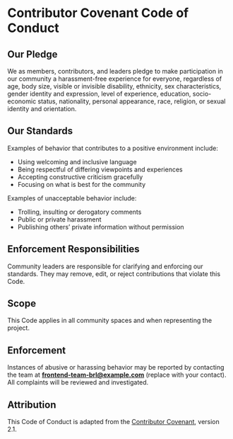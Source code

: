 # Contributor Covenant Code of Conduct

## Our Pledge
We as members, contributors, and leaders pledge to make participation in our
community a harassment-free experience for everyone, regardless of age, body
size, visible or invisible disability, ethnicity, sex characteristics, gender
identity and expression, level of experience, education, socio-economic status,
nationality, personal appearance, race, religion, or sexual identity and orientation.

## Our Standards
Examples of behavior that contributes to a positive environment include:
- Using welcoming and inclusive language  
- Being respectful of differing viewpoints and experiences  
- Accepting constructive criticism gracefully  
- Focusing on what is best for the community  

Examples of unacceptable behavior include:
- Trolling, insulting or derogatory comments  
- Public or private harassment  
- Publishing others’ private information without permission  

## Enforcement Responsibilities
Community leaders are responsible for clarifying and enforcing our standards.
They may remove, edit, or reject contributions that violate this Code.

## Scope
This Code applies in all community spaces and when representing the project.

## Enforcement
Instances of abusive or harassing behavior may be reported by contacting  
the team at **frontend-team-brl@example.com** (replace with your contact).  
All complaints will be reviewed and investigated.

## Attribution
This Code of Conduct is adapted from the
[Contributor Covenant](https://www.contributor-covenant.org),
version 2.1.

